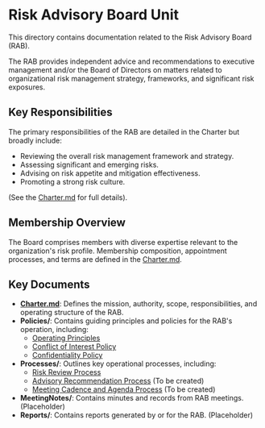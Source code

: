 # Risk Advisory Board Unit

This directory contains documentation related to the Risk Advisory Board (RAB).

The RAB provides independent advice and recommendations to executive management and/or the Board of Directors on matters related to organizational risk management strategy, frameworks, and significant risk exposures.

## Key Responsibilities

The primary responsibilities of the RAB are detailed in the Charter but broadly include:
- Reviewing the overall risk management framework and strategy.
- Assessing significant and emerging risks.
- Advising on risk appetite and mitigation effectiveness.
- Promoting a strong risk culture.

(See the [Charter.md](Charter.md) for full details).

## Membership Overview

The Board comprises members with diverse expertise relevant to the organization's risk profile. Membership composition, appointment processes, and terms are defined in the [Charter.md](Charter.md).

## Key Documents

- **[Charter.md](Charter.md)**: Defines the mission, authority, scope, responsibilities, and operating structure of the RAB.
- **Policies/**: Contains guiding principles and policies for the RAB's operation, including:
    - [Operating Principles](Policies/RiskAdvisoryBoard_Operating_Principles.md)
    - [Conflict of Interest Policy](Policies/Conflict_of_Interest_Policy.md)
    - [Confidentiality Policy](Policies/Confidentiality_Policy.md)
- **Processes/**: Outlines key operational processes, including:
    - [Risk Review Process](Processes/Risk_Review_Process.md)
    - [Advisory Recommendation Process](Processes/Advisory_Recommendation_Process.md) (To be created)
    - [Meeting Cadence and Agenda Process](Processes/Meeting_Cadence_Agenda_Process.md) (To be created)
- **MeetingNotes/**: Contains minutes and records from RAB meetings. (Placeholder)
- **Reports/**: Contains reports generated by or for the RAB. (Placeholder)
